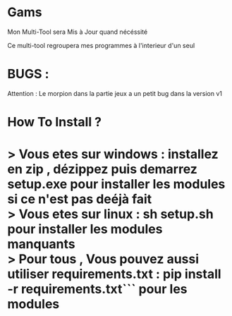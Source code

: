# Gams
Mon Multi-Tool sera Mis à Jour quand nécéssité

Ce multi-tool regroupera mes programmes à l'interieur d'un seul 

# BUGS :
Attention : Le morpion dans la partie jeux a un petit bug dans la version v1

# How To Install ?
<h1> > Vous etes sur windows : installez en zip , dézippez puis demarrez setup.exe pour installer les modules si ce n'est pas deéjà fait
 <br>> Vous etes sur linux : sh setup.sh pour installer les modules manquants 
 <br>> Pour tous , Vous pouvez aussi utiliser requirements.txt : pip install -r requirements.txt``` pour les modules</h1>
